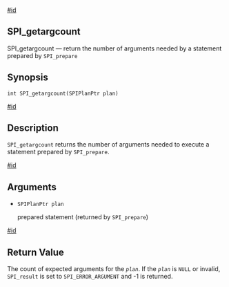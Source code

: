 [#id](#SPI-SPI-GETARGCOUNT)

## SPI\_getargcount

SPI\_getargcount — return the number of arguments needed by a statement prepared by `SPI_prepare`

## Synopsis

```
int SPI_getargcount(SPIPlanPtr plan)
```

[#id](#id-1.8.12.8.12.5)

## Description

`SPI_getargcount` returns the number of arguments needed to execute a statement prepared by `SPI_prepare`.

[#id](#id-1.8.12.8.12.6)

## Arguments

* `SPIPlanPtr plan`

  prepared statement (returned by `SPI_prepare`)

[#id](#id-1.8.12.8.12.7)

## Return Value

The count of expected arguments for the *`plan`*. If the *`plan`* is `NULL` or invalid, `SPI_result` is set to `SPI_ERROR_ARGUMENT` and -1 is returned.